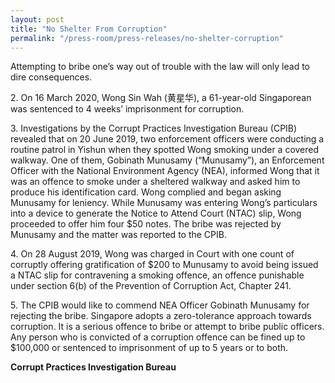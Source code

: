 ```yaml
---
layout: post
title: "No Shelter From Corruption"
permalink: "/press-room/press-releases/no-shelter-corruption"
---
```

Attempting to bribe one’s way out of trouble with the law will only lead to dire consequences.

2\.        On 16 March 2020, Wong Sin Wah (黄星华), a 61-year-old Singaporean was sentenced to 4 weeks’ imprisonment for corruption.

3\.        Investigations by the Corrupt Practices Investigation Bureau (CPIB) revealed that on 20 June 2019, two enforcement officers were conducting a routine patrol in Yishun when they spotted Wong smoking under a covered walkway. One of them, Gobinath Munusamy (“Munusamy”), an Enforcement Officer with the National Environment Agency (NEA), informed Wong that it was an offence to smoke under a sheltered walkway and asked him to produce his identification card. Wong complied and began asking Munusamy for leniency. While Munusamy was entering Wong’s particulars into a device to generate the Notice to Attend Court (NTAC) slip, Wong proceeded to offer him four $50 notes. The bribe was rejected by Munusamy and the matter was reported to the CPIB.

4\.        On 28 August 2019, Wong was charged in Court with one count of corruptly offering gratification of $200 to Munusamy to avoid being issued a NTAC slip for contravening a smoking offence, an offence punishable under section 6(b) of the Prevention of Corruption Act, Chapter 241.

5\.        The CPIB would like to commend NEA Officer Gobinath Munusamy for rejecting the bribe. Singapore adopts a zero-tolerance approach towards corruption. It is a serious offence to bribe or attempt to bribe public officers. Any person who is convicted of a corruption offence can be fined up to $100,000 or sentenced to imprisonment of up to 5 years or to both.

**Corrupt Practices Investigation Bureau**
